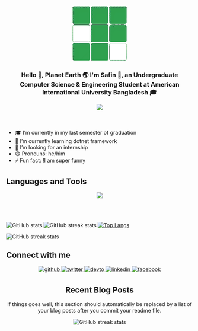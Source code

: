 <div align="center">
<img src="https://github.com/404RequestedUserNotFound/404RequestedUserNotFound/blob/main/Cube-White.gif" />
</div>  
  

### <div align="center">Hello 👋, Planet Earth 🌏 I'm Safin 👦, an Undergraduate Computer Science & Engineering Student at American International University Bangladesh 🎓</div>  
<div align="center">
  <img src="https://gpvc.arturio.dev/404RequestedUserNotFound">
</div>


<br/>
<br/>


- 🎓 I’m currently in my last semester of graduation  
- 📖 I’m currently learning dotnet framework  
- 🤔 I’m looking for an internship  
- 😄 Pronouns: he/him  
- ⚡ Fun fact: !I am super funny  
  


## Languages and Tools
<p align="center">
  <a href="https://skillicons.dev">
    <img src="https://skillicons.dev/icons?i=cs,cpp,js,html,css,dotnet,java,js,mysql,php,github,linux,matlab,octave,postman" />
  </a>
</p>

<br/>  

##
![GitHub stats](https://github-readme-stats.vercel.app/api?username=404RequestedUserNotFound&show_icons=true&count_private=true)  ![GitHub streak stats](https://streak-stats.demolab.com/?user=404RequestedUserNotFound)  [![Top Langs](https://github-readme-stats.vercel.app/api/top-langs/?username=404RequestedUserNotFound&layout=compact)](https://github.com/anuraghazra/github-readme-stats)





![GitHub streak stats](https://streak-stats.demolab.com/?user=404RequestedUserNotFound)
## Connect with me  
<div align="center">
  
<a href="https://github.com/404RequestedUserNotFound" target="_blank">
<img src=https://img.shields.io/badge/github-%2324292e.svg?&style=for-the-badge&logo=github&logoColor=white alt=github style="margin-bottom: 5px;" />
</a>
  
<a href="https://twitter.com/iamrishavanand" target="_blank">
<img src=https://img.shields.io/badge/twitter-%2300acee.svg?&style=for-the-badge&logo=twitter&logoColor=white alt=twitter style="margin-bottom: 5px;" />
</a>
  
<a href="https://dev.to/404requestedusernotfound" target="_blank">
<img src=https://img.shields.io/badge/dev.to-%2308090A.svg?&style=for-the-badge&logo=dev.to&logoColor=white alt=devto style="margin-bottom: 5px;" />
</a>
  
<a href="https://www.linkedin.com/in/md-safin" target="_blank">
<img src=https://img.shields.io/badge/linkedin-%231E77B5.svg?&style=for-the-badge&logo=linkedin&logoColor=white alt=linkedin style="margin-bottom: 5px;" />
</a>
  
<a href="https://www.facebook.com/AhmedShafinOfficial" target="_blank">
<img src=https://img.shields.io/badge/facebook-%232E87FB.svg?&style=for-the-badge&logo=facebook&logoColor=white alt=facebook style="margin-bottom: 5px;" />
</a>
  

<br/>  





## Recent Blog Posts  
<!-- BLOG-POST-LIST:START -->  
If things goes well, this section should automatically be replaced by a list of your blog posts after you commit your readme file. 
<!-- BLOG-POST-LIST:END -->  
  

![GitHub streak stats](https://streak-stats.demolab.com/?user=404RequestedUserNotFound)  
